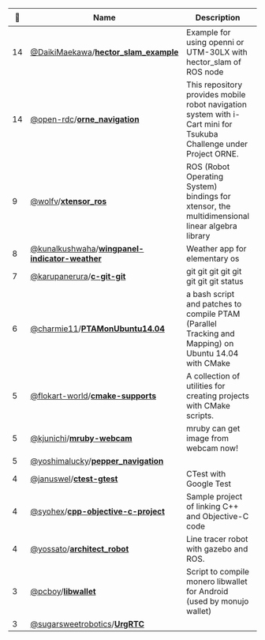|:star2: | Name | Description | 🌍|
|---|---|---|---|
|14|[@DaikiMaekawa](https://github.com/DaikiMaekawa)/[**hector_slam_example**](https://github.com/DaikiMaekawa/hector_slam_example)|Example for using openni or UTM-30LX with hector_slam of ROS node|[:arrow_upper_right:](http://daikimaekawa.github.io/ros/2014/04/03/HectorSLAM/)|
|14|[@open-rdc](https://github.com/open-rdc)/[**orne_navigation**](https://github.com/open-rdc/orne_navigation)|This repository provides mobile robot navigation system with i-Cart mini for Tsukuba Challenge under Project ORNE.||
|9|[@wolfv](https://github.com/wolfv)/[**xtensor_ros**](https://github.com/wolfv/xtensor_ros)|ROS (Robot Operating System) bindings for xtensor, the multidimensional linear algebra library||
|8|[@kunalkushwaha](https://github.com/kunalkushwaha)/[**wingpanel-indicator-weather**](https://github.com/kunalkushwaha/wingpanel-indicator-weather)|Weather app for elementary os ||
|7|[@karupanerura](https://github.com/karupanerura)/[**c-git-git**](https://github.com/karupanerura/c-git-git)|git git git git git git git git status|[:arrow_upper_right:](https://twitter.com/hitode909/status/584997211345289216)|
|6|[@charmie11](https://github.com/charmie11)/[**PTAMonUbuntu14.04**](https://github.com/charmie11/PTAMonUbuntu14.04)|a bash script and patches to compile PTAM (Parallel Tracking and Mapping) on Ubuntu 14.04 with CMake||
|5|[@flokart-world](https://github.com/flokart-world)/[**cmake-supports**](https://github.com/flokart-world/cmake-supports)|A collection of utilities for creating projects with CMake scripts.||
|5|[@kjunichi](https://github.com/kjunichi)/[**mruby-webcam**](https://github.com/kjunichi/mruby-webcam)|mruby can get image from webcam now!||
|5|[@yoshimalucky](https://github.com/yoshimalucky)/[**pepper_navigation**](https://github.com/yoshimalucky/pepper_navigation)|||
|4|[@januswel](https://github.com/januswel)/[**ctest-gtest**](https://github.com/januswel/ctest-gtest)|CTest with Google Test||
|4|[@syohex](https://github.com/syohex)/[**cpp-objective-c-project**](https://github.com/syohex/cpp-objective-c-project)|Sample project of linking C++ and Objective-C code||
|4|[@yossato](https://github.com/yossato)/[**architect_robot**](https://github.com/yossato/architect_robot)|Line tracer robot with gazebo and ROS.||
|3|[@pcboy](https://github.com/pcboy)/[**libwallet**](https://github.com/pcboy/libwallet)|Script to compile monero libwallet for Android (used by monujo wallet)||
|3|[@sugarsweetrobotics](https://github.com/sugarsweetrobotics)/[**UrgRTC**](https://github.com/sugarsweetrobotics/UrgRTC)|||

